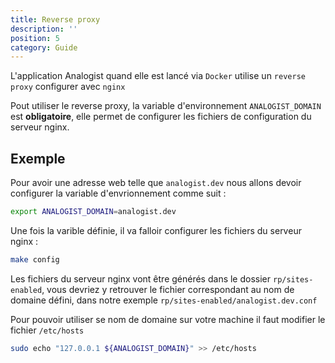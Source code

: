 ```yaml
---
title: Reverse proxy
description: ''
position: 5
category: Guide
---
```


L'application Analogist quand elle est lancé via ``Docker`` utilise un ``reverse proxy`` configurer avec ``nginx``

Pout utiliser le reverse proxy, la variable d'environnement ``ANALOGIST_DOMAIN`` est **obligatoire**, elle permet de configurer les fichiers de configuration du serveur nginx.

## Exemple

Pour avoir une adresse web telle que ``analogist.dev`` nous allons devoir configurer la variable d'envrionnement comme suit :

```bash
export ANALOGIST_DOMAIN=analogist.dev
```

Une fois la varible définie, il va falloir configurer les fichiers du serveur nginx :

```bash
make config
```

Les fichiers du serveur nginx vont être générés dans le dossier ``rp/sites-enabled``, vous devriez y retrouver le fichier correspondant au nom de domaine défini, dans notre exemple ``rp/sites-enabled/analogist.dev.conf``

Pour pouvoir utiliser se nom de domaine sur votre machine il faut modifier le fichier ``/etc/hosts``

```bash
sudo echo "127.0.0.1 ${ANALOGIST_DOMAIN}" >> /etc/hosts
```